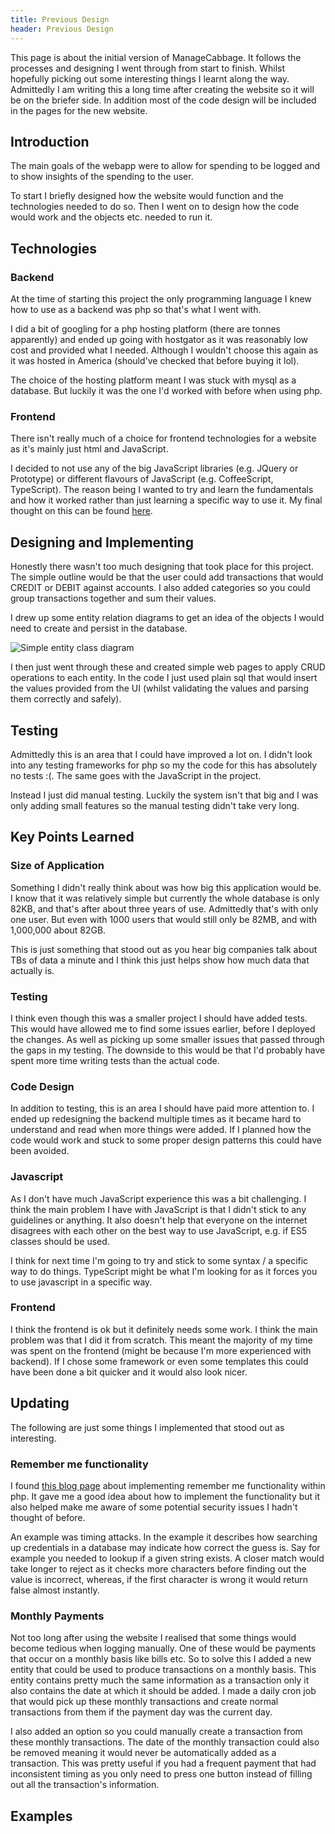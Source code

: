 ```yaml
---
title: Previous Design
header: Previous Design
---
```

This page is about the initial version of ManageCabbage. It follows the processes and designing I went through from start to finish. Whilst hopefully picking out some interesting things I learnt along the way. Admittedly I am writing this a long time after creating the website so it will be on the briefer side. In addition most of the code design will be included in the pages for the new website.

<div id="doc-menu-area" class="numberedMenu"> </div>

## Introduction
The main goals of the webapp were to allow for spending to be logged and to show insights of the spending to the user.

To start I briefly designed how the website would function and the technologies needed to do so. Then I went on to design how the code would work and the objects etc. needed to run it.

## Technologies
### Backend
At the time of starting this project the only programming language I knew how to use as a backend was php so that's what I went with.

I did a bit of googling for a php hosting platform (there are tonnes apparently) and ended up going with hostgator as it was reasonably low cost and provided what I needed. Although I wouldn't choose this again as it was hosted in America (should've checked that before buying it lol).

The choice of the hosting platform meant I was stuck with mysql as a database. But luckily it was the one I'd worked with before when using php.

### Frontend
There isn't really much of a choice for frontend technologies for a website as it's mainly just html and JavaScript. 

I decided to not use any of the big JavaScript libraries (e.g. JQuery or Prototype) or different flavours of JavaScript (e.g. CoffeeScript, TypeScript). The reason being I wanted to try and learn the fundamentals and how it worked rather than just learning a specific way to use it. My final thought on this can be found [here](#javascript).

## Designing and Implementing
Honestly there wasn't too much designing that took place for this project. The simple outline would be that the user could add transactions that would CREDIT or DEBIT against accounts. I also added categories so you could group transactions together and sum their values.

I drew up some entity relation diagrams to get an idea of the objects I would need to create and persist in the database.

![Simple entity class diagram](/images/mcOld/uml.png)

I then just went through these and created simple web pages to apply CRUD operations to each entity. In the code I just used plain sql that would insert the values provided from the UI (whilst validating the values and parsing them correctly and safely).

## Testing
Admittedly this is an area that I could have improved a lot on. I didn't look into any testing frameworks for php so my the code for this has absolutely no tests :(. The same goes with the JavaScript in the project.

Instead I just did manual testing. Luckily the system isn't that big and I was only adding small features so the manual testing didn't take very long.

## Key Points Learned
### Size of Application
Something I didn't really think about was how big this application would be. I know that it was relatively simple but currently the whole database is only 82KB, and that's after about three years of use. Admittedly that's with only one user. But even with 1000 users that would still only be 82MB, and with 1,000,000 about 82GB.

This is just something that stood out as you hear big companies talk about TBs of data a minute and I think this just helps show how much data that actually is.

### Testing
I think even though this was a smaller project I should have added tests. This would have allowed me to find some issues earlier, before I deployed the changes. As well as picking up some smaller issues that passed through the gaps in my testing. The downside to this would be that I'd probably have spent more time writing tests than the actual code.

### Code Design
In addition to testing, this is an area I should have paid more attention to. I ended up redesigning the backend multiple times as it became hard to understand and read when more things were added. If I planned how the code would work and stuck to some proper design patterns this could have been avoided.

### Javascript
As I don't have much JavaScript experience this was a bit challenging. I think the main problem I have with JavaScript is that I didn't stick to any guidelines or anything. It also doesn't help that everyone on the internet disagrees with each other on the best way to use JavaScript, e.g. if ES5 classes should be used.

I think for next time I'm going to try and stick to some syntax / a specific way to do things. TypeScript might be what I'm looking for as it forces you to use javascript in a specific way.

### Frontend
I think the frontend is ok but it definitely needs some work. I think the main problem was that I did it from scratch. This meant the majority of my time was spent on the frontend (might be because I'm more experienced with backend). If I chose some framework or even some templates this could have been done a bit quicker and it would also look nicer.

## Updating
The following are just some things I implemented that stood out as interesting.
### Remember me functionality
I found [this blog page](https://paragonie.com/blog/2015/04/secure-authentication-php-with-long-term-persistence) about implementing remember me functionality within php. It gave me a good idea about how to implement the functionality but it also helped make me aware of some potential security issues I hadn't thought of before. 

An example was timing attacks. In the example it describes how searching up credentials in a database may indicate how correct the guess is. Say for example you needed to lookup if a given string exists. A closer match would take longer to reject as it checks more characters before finding out the value is incorrect, whereas, if the first character is wrong it would return false almost instantly.
### Monthly Payments
Not too long after using the website I realised that some things would become tedious when logging manually. One of these would be payments that occur on a monthly basis like bills etc. So to solve this I added a new entity that could be used to produce transactions on a monthly basis. This entity contains pretty much the same information as a transaction only it also contains the date at which it should be added. I made a daily cron job that would pick up these monthly transactions and create normal transactions from them if the payment day was the current day.

I also added an option so you could manually create a transaction from these monthly transactions. The date of the monthly transaction could also be removed meaning it would never be automatically added as a transaction. This was pretty useful if you had a frequent payment that had inconsistent timing as you only need to press one button instead of filling out all the transaction's information. 

## Examples
